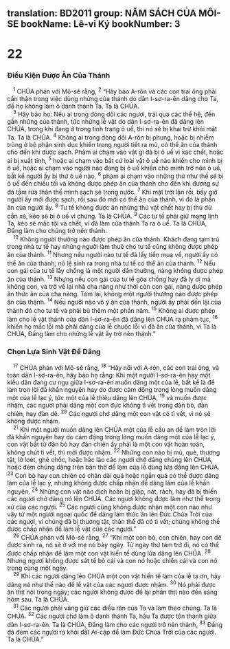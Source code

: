 translation: BD2011
group: NĂM SÁCH CỦA MÔI-SE
bookName: Lê-vi Ký 
bookNumber: 3
-------

<div class="title"><h1>22</h1><h3>Ðiều Kiện Ðược Ăn Của Thánh</h3></div>
<span class="verse le_22_1"> <sup>1</sup> CHÚA phán với Mô-sê rằng, </span>
<span class="verse le_22_2"><sup>2</sup> “Hãy bảo A-rôn và các con trai ông phải cẩn thận trong việc dùng những của thánh do dân I-sơ-ra-ên dâng cho Ta, để họ không làm ô danh thánh Ta. Ta là CHÚA.<br/></span>
<span class="verse le_22_3"> <sup>3</sup> Hãy bảo họ: Nếu ai trong dòng dõi các ngươi, trải qua các thế hệ, đến gần những của thánh, tức những lễ vật do dân I-sơ-ra-ên đã dâng lên CHÚA, trong khi đang ở trong tình trạng ô uế, thì nó sẽ bị khai trừ khỏi mặt Ta. Ta là CHÚA. </span>
<span class="verse le_22_4"><sup>4</sup> Không ai trong dòng dõi A-rôn bị phung, hoặc bị nhiễm trùng ở bộ phận sinh dục khiến trong người tiết ra mủ, có thể ăn của thánh cho đến khi được sạch. Phàm ai chạm vào vật gì đã bị ô uế vì xác chết, hoặc ai bị xuất tinh, </span>
<span class="verse le_22_5"><sup>5</sup> hoặc ai chạm vào bất cứ loài vật ô uế nào khiến cho mình bị ô uế, hoặc ai chạm vào người nào đang bị ô uế khiến cho mình trở nên ô uế, bất kể người ấy bị thứ ô uế nào, </span>
<span class="verse le_22_6"><sup>6</sup> phàm ai chạm vào những thứ như thế sẽ bị ô uế đến chiều tối và không được phép ăn của thánh cho đến khi đương sự đã tắm rửa thân thể mình sạch sẽ trong nước. </span>
<span class="verse le_22_7"><sup>7</sup> Khi mặt trời lặn rồi, bấy giờ người ấy mới được sạch, rồi sau đó mới có thể ăn của thánh, vì đó là phần ăn của người ấy. </span>
<span class="verse le_22_8"><sup>8</sup> Tư tế không được ăn những thú vật chết hay bị thú dữ cắn xé, kẻo sẽ bị ô uế vì chúng. Ta là CHÚA. </span>
<span class="verse le_22_9"><sup>9</sup> Các tư tế phải giữ mạng lịnh Ta, kẻo sẽ mắc tội và chết, vì đã làm của thánh Ta ra ô uế. Ta là CHÚA, Ðấng làm cho chúng trở nên thánh.<br/></span>
<span class="verse le_22_10"> <sup>10</sup> Không người thường nào được phép ăn của thánh. Khách đang tạm trú trong nhà tư tế hay những người làm thuê cho tư tế cũng không được phép ăn của thánh. </span>
<span class="verse le_22_11"><sup>11</sup> Nhưng nếu người nào tư tế đã lấy tiền mua về, người ấy có thể ăn của thánh; nô lệ sinh ra trong nhà tư tế có thể ăn của thánh. </span>
<span class="verse le_22_12"><sup>12</sup> Nếu con gái của tư tế lấy chồng là một người dân thường, nàng không được phép ăn của thánh. </span>
<span class="verse le_22_13"><sup>13</sup> Nhưng nếu con gái của tư tế góa chồng hay đã ly dị mà không con, và trở về lại nhà cha nàng như thời còn con gái, nàng được phép ăn thức ăn của cha nàng. Tóm lại, không một người thường nào được phép ăn của thánh. </span>
<span class="verse le_22_14"><sup>14</sup> Nếu người nào vô ý ăn của thánh, người ấy phải đền lại của thánh đó cho tư tế và phải bù thêm một phần năm. </span>
<span class="verse le_22_15"><sup>15</sup> Không ai được phép làm cho lễ vật thánh của dân I-sơ-ra-ên đã dâng lên CHÚA ra phàm tục, </span>
<span class="verse le_22_16"><sup>16</sup> khiến họ mắc lỗi mà phải dâng của lễ chuộc lỗi vì đã ăn của thánh, vì Ta là CHÚA, Ðấng làm cho những lễ vật ấy trở nên thánh.”<br/></span>
<div class="title"><h3>Chọn Lựa Sinh Vật Ðể Dâng</h3></div>
<span class="verse le_22_17"> <sup>17</sup> CHÚA phán với Mô-sê rằng, </span>
<span class="verse le_22_18"><sup>18</sup> “Hãy nói với A-rôn, các con trai ông, và toàn dân I-sơ-ra-ên, hãy bảo họ rằng: Khi một người I-sơ-ra-ên hay một kiều dân đang cư ngụ giữa I-sơ-ra-ên muốn dâng một của lễ, bất kể là để làm trọn lời đã khấn nguyện hay do được cảm động trong lòng muốn dâng một của lễ lạc ý, tức một của lễ thiêu dâng lên CHÚA, </span>
<span class="verse le_22_19"><sup>19</sup> và muốn được nhậm, các ngươi phải dâng một con đực không tì vết trong đàn bò, đàn chiên, hay đàn dê. </span>
<span class="verse le_22_20"><sup>20</sup> Các ngươi chớ dâng một con vật có tì vết, vì nó sẽ không được nhậm.<br/></span>
<span class="verse le_22_21"> <sup>21</sup> Khi một người muốn dâng lên CHÚA một của lễ cầu an để làm tròn lời đã khấn nguyện hay do cảm động trong lòng muốn dâng một của lễ lạc ý, con vật bắt từ đàn bò hay đàn chiên ấy phải là một con vật hoàn toàn, không chút tì vết, thì mới được nhậm. </span>
<span class="verse le_22_22"><sup>22</sup> Những con nào bị mù, què, thương tật, lở loét, ghẻ chốc, hoặc hắc lào các ngươi chớ dâng chúng lên CHÚA, hoặc đem chúng dâng trên bàn thờ để làm của lễ dùng lửa dâng lên CHÚA. </span>
<span class="verse le_22_23"><sup>23</sup> Con bò hay con chiên có chân dài quá hoặc ngắn quá có thể được dâng làm của lễ lạc ý, nhưng không được chấp nhận để dâng làm của lễ khấn nguyện. </span>
<span class="verse le_22_24"><sup>24</sup> Những con vật nào dịch hoàn bị giập, nát, rách, hay đã bị thiến các ngươi chớ dâng nó lên CHÚA. Các ngươi không được làm như thế trong xứ của các ngươi. </span>
<span class="verse le_22_25"><sup>25</sup> Các ngươi cũng không được nhận một con nào như vậy từ một người ngoại quốc để dâng làm thức ăn lên Ðức Chúa Trời của các ngươi, vì chúng đã bị thương tật, thân thể đã có tì vết; chúng không thể được chấp nhận để làm lễ vật của các ngươi.”<br/></span>
<span class="verse le_22_26"> <sup>26</sup> CHÚA phán với Mô-sê rằng, </span>
<span class="verse le_22_27"><sup>27</sup> “Khi một con bò, con chiên, hay con dê được sinh ra, nó sẽ ở với mẹ nó bảy ngày. Từ ngày thứ tám trở đi, nó có thể được chấp nhận để làm một con vật hiến tế dùng lửa dâng lên CHÚA. </span>
<span class="verse le_22_28"><sup>28</sup> Nhưng ngươi không được sát tế bò cái và con nó hoặc chiên cái và con nó trong cùng một ngày.<br/></span>
<span class="verse le_22_29"> <sup>29</sup> Khi các ngươi dâng lên CHÚA một con vật hiến tế làm của lễ tạ ơn, hãy dâng nó như thế nào để lễ vật của các ngươi được nhậm. </span>
<span class="verse le_22_30"><sup>30</sup> Nó phải được ăn thịt nội trong ngày; các ngươi không được để lại phần thịt nào đến sáng hôm sau. Ta là CHÚA.<br/></span>
<span class="verse le_22_31"> <sup>31</sup> Các ngươi phải vâng giữ các điều răn của Ta và làm theo chúng. Ta là CHÚA. </span>
<span class="verse le_22_32"><sup>32</sup> Các ngươi chớ làm ô danh thánh Ta, hầu Ta được tôn thánh giữa dân I-sơ-ra-ên. Ta là CHÚA, Ðấng làm cho các ngươi trở nên thánh, </span>
<span class="verse le_22_33"><sup>33</sup> Ðấng đã đem các ngươi ra khỏi đất Ai-cập để làm Ðức Chúa Trời của các ngươi. Ta là CHÚA.”<br/></span>
